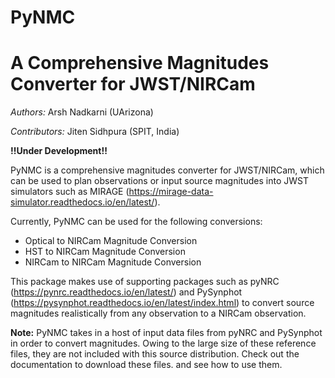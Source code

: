 PyNMC
=====

A Comprehensive Magnitudes Converter for JWST/NIRCam 
=====================================================

*Authors:* Arsh Nadkarni (UArizona)

*Contributors:* Jiten Sidhpura (SPIT, India)

**!!Under Development!!**

PyNMC is a comprehensive magnitudes converter for JWST/NIRCam, which can be used to plan observations or 
input source magnitudes into JWST simulators such as MIRAGE (https://mirage-data-simulator.readthedocs.io/en/latest/).

Currently, PyNMC can be used for the following conversions:

- Optical to NIRCam Magnitude Conversion
- HST to NIRCam Magnitude Conversion
- NIRCam to NIRCam Magnitude Conversion

This package makes use of supporting packages such as pyNRC (https://pynrc.readthedocs.io/en/latest/) and PySynphot (https://pysynphot.readthedocs.io/en/latest/index.html) to convert source magnitudes realistically from any observation to a NIRCam observation.

**Note:** PyNMC takes in a host of input data files from pyNRC and PySynphot in
order to convert magnitudes. Owing to the large size of these reference files, they are not included
with this source distribution. Check out the documentation to download these files. 
and see how to use them.
